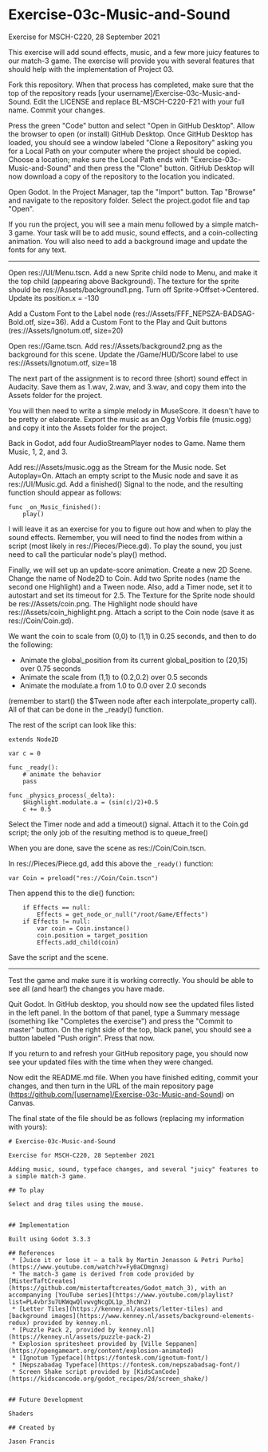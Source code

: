 # Exercise-03c-Music-and-Sound

Exercise for MSCH-C220, 28 September 2021

This exercise will add sound effects, music, and a few more juicy features to our match-3 game. The exercise will provide you with several features that should help with the implementation of Project 03.

Fork this repository. When that process has completed, make sure that the top of the repository reads [your username]/Exercise-03c-Music-and-Sound. Edit the LICENSE and replace BL-MSCH-C220-F21 with your full name. Commit your changes.

Press the green "Code" button and select "Open in GitHub Desktop". Allow the browser to open (or install) GitHub Desktop. Once GitHub Desktop has loaded, you should see a window labeled "Clone a Repository" asking you for a Local Path on your computer where the project should be copied. Choose a location; make sure the Local Path ends with "Exercise-03c-Music-and-Sound" and then press the "Clone" button. GitHub Desktop will now download a copy of the repository to the location you indicated.

Open Godot. In the Project Manager, tap the "Import" button. Tap "Browse" and navigate to the repository folder. Select the project.godot file and tap "Open".

If you run the project, you will see a main menu followed by a simple match-3 game. Your task will be to add music, sound effects, and a coin-collecting animation. You will also need to add a background image and update the fonts for any text.

---

Open res://UI/Menu.tscn. Add a new Sprite child node to Menu, and make it the top child (appearing above Background). The texture for the sprite should be res://Assets/background1.png. Turn off Sprite->Offset->Centered. Update its position.x = -130

Add a Custom Font to the Label node (res://Assets/FFF_NEPSZA-BADSAG-Bold.otf, size=36). Add a Custom Font to the Play and Quit buttons (res://Assets/Ignotum.otf, size=20)

Open res://Game.tscn. Add res://Assets/background2.png as the background for this scene. Update the /Game/HUD/Score label to use res://Assets/Ignotum.otf, size=18

The next part of the assignment is to record three (short) sound effect in Audacity. Save them as 1.wav, 2.wav, and 3.wav, and copy them into the Assets folder for the project.

You will then need to write a simple melody in MuseScore. It doesn't have to be pretty or elaborate. Export the music as an Ogg Vorbis file (music.ogg) and copy it into the Assets folder for the project.

Back in Godot, add four AudioStreamPlayer nodes to Game. Name them Music, 1, 2, and 3. 

Add res://Assets/music.ogg as the Stream for the Music node. Set Autoplay=On. Attach an empty script to the Music node and save it as res://UI/Music.gd. Add a finished() Signal to the node, and the resulting function should appear as follows:
```
func _on_Music_finished():
	play()
```

I will leave it as an exercise for you to figure out how and when to play the sound effects. Remember, you will need to find the nodes from within a script (most likely in res://Pieces/Piece.gd). To play the sound, you just need to call the particular node's play() method.

Finally, we will set up an update-score animation. Create a new 2D Scene. Change the name of Node2D to Coin. Add two Sprite nodes (name the second one Highlight) and a Tween node. Also, add a Timer node, set it to autostart and set its timeout for 2.5. The Texture for the Sprite node should be res://Assets/coin.png. The Highlight node should have res://Assets/coin_highlight.png. Attach a script to the Coin node (save it as res://Coin/Coin.gd).

We want the coin to scale from (0,0) to (1,1) in 0.25 seconds, and then to do the following:
 * Animate the global_position from its current global_position to (20,15) over 0.75 seconds
 * Animate the scale from (1,1) to (0.2,0.2) over 0.5 seconds
 * Animate the modulate.a from 1.0 to 0.0 over 2.0 seconds

(remember to start() the $Tween node after each interpolate_property call). All of that can be done in the _ready() function.

The rest of the script can look like this:
```
extends Node2D

var c = 0

func _ready():
	# animate the behavior
	pass

func _physics_process(_delta):
	$Highlight.modulate.a = (sin(c)/2)+0.5
	c += 0.5
```
Select the Timer node and add a timeout() signal. Attach it to the Coin.gd script; the only job of the resulting method is to queue_free()


When you are done, save the scene as res://Coin/Coin.tscn.

In res://Pieces/Piece.gd, add this above the `_ready()` function:
```
var Coin = preload("res://Coin/Coin.tscn")
```

Then append this to the die() function:
```
	if Effects == null:
		Effects = get_node_or_null("/root/Game/Effects")
	if Effects != null:
		var coin = Coin.instance()
		coin.position = target_position
		Effects.add_child(coin)
```

Save the script and the scene.

---

Test the game and make sure it is working correctly. You should be able to see all (and hear!) the changes you have made.

Quit Godot. In GitHub desktop, you should now see the updated files listed in the left panel. In the bottom of that panel, type a Summary message (something like "Completes the exercise") and press the "Commit to master" button. On the right side of the top, black panel, you should see a button labeled "Push origin". Press that now.

If you return to and refresh your GitHub repository page, you should now see your updated files with the time when they were changed.

Now edit the README.md file. When you have finished editing, commit your changes, and then turn in the URL of the main repository page (https://github.com/[username]/Exercise-03c-Music-and-Sound) on Canvas.

The final state of the file should be as follows (replacing my information with yours):
```
# Exercise-03c-Music-and-Sound

Exercise for MSCH-C220, 28 September 2021

Adding music, sound, typeface changes, and several "juicy" features to a simple match-3 game.

## To play

Select and drag tiles using the mouse.


## Implementation

Built using Godot 3.3.3

## References
 * [Juice it or lose it — a talk by Martin Jonasson & Petri Purho](https://www.youtube.com/watch?v=Fy0aCDmgnxg)
 * The match-3 game is derived from code provided by [MisterTaftCreates](https://github.com/mistertaftcreates/Godot_match_3), with an accompanying [YouTube series](https://www.youtube.com/playlist?list=PL4vbr3u7UKWqwQlvwvgNcgDL1p_3hcNn2)
 * [Letter Tiles](https://kenney.nl/assets/letter-tiles) and [background images](https://www.kenney.nl/assets/background-elements-redux) provided by kenney.nl.
 * [Puzzle Pack 2, provided by kenney.nl](https://kenney.nl/assets/puzzle-pack-2)
 * Explosion spritesheet provided by [Ville Seppanen](https://opengameart.org/content/explosion-animated)
 * [Ignotum Typeface](https://fontesk.com/ignotum-font/)
 * [Nepszabadag Typeface](https://fontesk.com/nepszabadsag-font/)
 * Screen Shake script provided by [KidsCanCode](https://kidscancode.org/godot_recipes/2d/screen_shake/)
 

## Future Development

Shaders

## Created by 

Jason Francis
```
